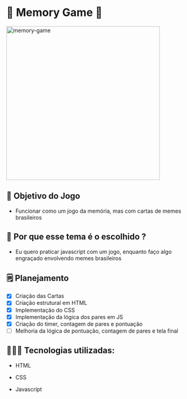 # 🤔 Memory Game 🤔

<img src="https://i.imgur.com/pHvGbMk.gif" alt="memory-game" width="400"/>

## 💭 Objetivo do Jogo
 
 * Funcionar como um jogo da memória, mas com cartas de memes brasileiros

## 🧐 Por que esse tema é o escolhido ? 
 
 * Eu quero praticar javascript com um jogo, enquanto faço algo engraçado envolvendo memes brasileiros
 
## 🗒️ Planejamento

- [x] Criação das Cartas
- [x] Criação estrutural em HTML
- [x] Implementação do CSS
- [x] Implementação da lógica dos pares em JS
- [x] Criação do timer, contagem de pares e pontuação
- [ ] Melhoria da lógica de pontuação, contagem de pares e tela final

## 👨🏻‍💻 Tecnologias utilizadas: 

* HTML

* CSS 

* Javascript
